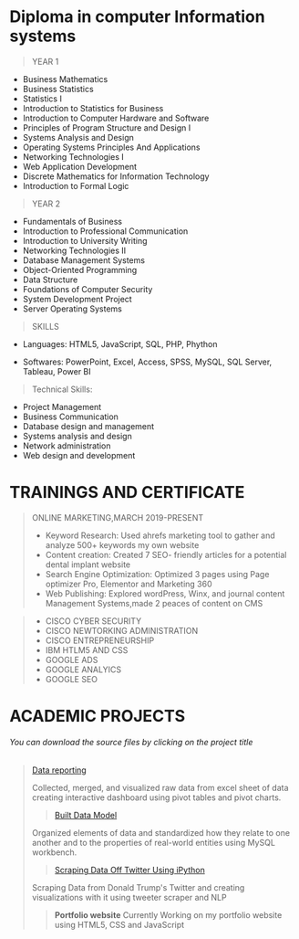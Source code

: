 
# Diploma in computer Information systems

> YEAR 1

- Business Mathematics
- Business Statistics
- Statistics I
- Introduction to Statistics for Business
- Introduction to Computer Hardware and Software
- Principles of Program Structure and Design I
- Systems Analysis and Design
- Operating Systems Principles And Applications
- Networking Technologies I
- Web Application Development
- Discrete Mathematics for Information Technology
- Introduction to Formal Logic

> YEAR 2

- Fundamentals of Business
- Introduction to Professional Communication
- Introduction to University Writing
- Networking Technologies II
- Database Management Systems
- Object-Oriented Programming
- Data Structure
- Foundations of Computer Security
- System Development Project
- Server Operating Systems

> SKILLS

- Languages: HTML5, JavaScript, SQL, PHP, Phython

- Softwares: PowerPoint, Excel, Access, SPSS, MySQL, SQL Server,
  Tableau, Power BI

> Technical Skills:
- Project Management
- Business Communication
-	Database design and management 
- Systems analysis and design
- Network administration
- Web design and development


# TRAININGS AND CERTIFICATE

> ONLINE MARKETING,MARCH 2019-PRESENT
> - Keyword Research: Used ahrefs marketing tool to gather and analyze 500+ keywords my own website
> - Content creation: Created 7 SEO- friendly articles for a potential dental implant website
> - Search Engine Optimization: Optimized 3 pages using Page optimizer Pro, Elementor and Marketing 360
> - Web Publishing: Explored wordPress, Winx, and journal content Management Systems,made 2 peaces of content on CMS


> - CISCO CYBER SECURITY
> - CISCO NEWTORKING ADMINISTRATION
> - CISCO ENTREPRENEURSHIP
> - IBM HTLM5 AND CSS
> - GOOGLE ADS
> - GOOGLE ANALYICS
> - GOOGLE SEO

# ACADEMIC PROJECTS

  <h6><i>You can download the source files by clicking on the project title</i></h6>
  
> [Data reporting](https://github.com/DanielGodfinger/danielportfolio.io/blob/main/source/Business%20Analysis(Dashboard_report).xlsx)
>
>
>Collected, merged, and visualized raw data from excel sheet of data creating interactive dashboard using pivot tables and pivot charts.
>
>
>
>> [Built Data Model](https://github.com/DanielGodfinger/danielportfolio.io/blob/main/source/Database%20Model.mwb)
>
> Organized elements of data and standardized how they relate to one another and to the properties of real-world entities using MySQL workbench.
>
>
>> [Scraping Data Off Twitter Using iPython](https://github.com/DanielGodfinger/danielportfolio.io)
>
> Scraping Data from Donald Trump's Twitter and creating visualizations with it using tweeter scraper and NLP
> 
>> **Portfolio website**
> Currently Working on my portfolio website using HTML5, CSS and JavaScript

